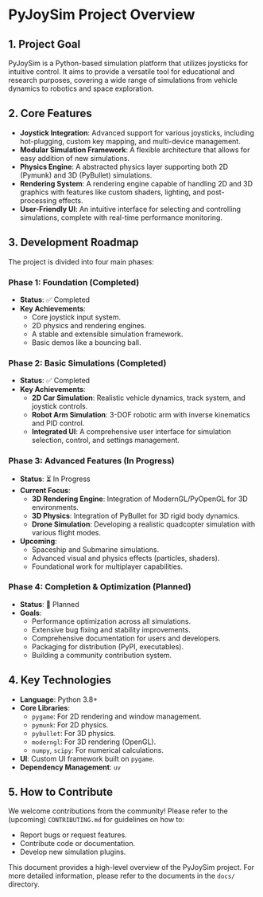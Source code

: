 # PyJoySim Project Overview

## 1. Project Goal

PyJoySim is a Python-based simulation platform that utilizes joysticks for intuitive control. It aims to provide a versatile tool for educational and research purposes, covering a wide range of simulations from vehicle dynamics to robotics and space exploration.

## 2. Core Features

- **Joystick Integration**: Advanced support for various joysticks, including hot-plugging, custom key mapping, and multi-device management.
- **Modular Simulation Framework**: A flexible architecture that allows for easy addition of new simulations.
- **Physics Engine**: A abstracted physics layer supporting both 2D (Pymunk) and 3D (PyBullet) simulations.
- **Rendering System**: A rendering engine capable of handling 2D and 3D graphics with features like custom shaders, lighting, and post-processing effects.
- **User-Friendly UI**: An intuitive interface for selecting and controlling simulations, complete with real-time performance monitoring.

## 3. Development Roadmap

The project is divided into four main phases:

### Phase 1: Foundation (Completed)

- **Status**: ✅ Completed
- **Key Achievements**:
    - Core joystick input system.
    - 2D physics and rendering engines.
    - A stable and extensible simulation framework.
    - Basic demos like a bouncing ball.

### Phase 2: Basic Simulations (Completed)

- **Status**: ✅ Completed
- **Key Achievements**:
    - **2D Car Simulation**: Realistic vehicle dynamics, track system, and joystick controls.
    - **Robot Arm Simulation**: 3-DOF robotic arm with inverse kinematics and PID control.
    - **Integrated UI**: A comprehensive user interface for simulation selection, control, and settings management.

### Phase 3: Advanced Features (In Progress)

- **Status**: ⏳ In Progress
- **Current Focus**:
    - **3D Rendering Engine**: Integration of ModernGL/PyOpenGL for 3D environments.
    - **3D Physics**: Integration of PyBullet for 3D rigid body dynamics.
    - **Drone Simulation**: Developing a realistic quadcopter simulation with various flight modes.
- **Upcoming**:
    - Spaceship and Submarine simulations.
    - Advanced visual and physics effects (particles, shaders).
    - Foundational work for multiplayer capabilities.

### Phase 4: Completion & Optimization (Planned)

- **Status**: 📝 Planned
- **Goals**:
    - Performance optimization across all simulations.
    - Extensive bug fixing and stability improvements.
    - Comprehensive documentation for users and developers.
    - Packaging for distribution (PyPI, executables).
    - Building a community contribution system.

## 4. Key Technologies

- **Language**: Python 3.8+
- **Core Libraries**:
    - `pygame`: For 2D rendering and window management.
    - `pymunk`: For 2D physics.
    - `pybullet`: For 3D physics.
    - `moderngl`: For 3D rendering (OpenGL).
    - `numpy`, `scipy`: For numerical calculations.
- **UI**: Custom UI framework built on `pygame`.
- **Dependency Management**: `uv`

## 5. How to Contribute

We welcome contributions from the community! Please refer to the (upcoming) `CONTRIBUTING.md` for guidelines on how to:
- Report bugs or request features.
- Contribute code or documentation.
- Develop new simulation plugins.

This document provides a high-level overview of the PyJoySim project. For more detailed information, please refer to the documents in the `docs/` directory.
